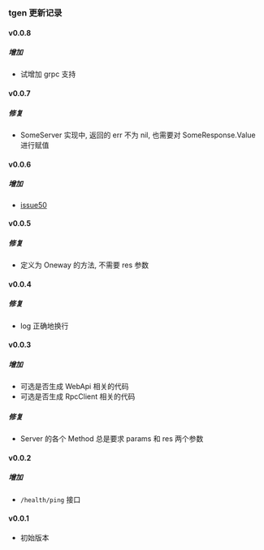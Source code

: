 ### tgen 更新记录

#### v0.0.8
##### 增加
-   试增加 grpc 支持

#### v0.0.7
##### 修复
-   SomeServer 实现中, 返回的 err 不为 nil, 也需要对 SomeResponse.Value 进行赋值

#### v0.0.6
##### 增加
-   [issue50](https://github.com/seaWind0112/tgen/issues/50)

#### v0.0.5
##### 修复
-   定义为 Oneway 的方法, 不需要 res 参数

#### v0.0.4
##### 修复
-   log 正确地换行

#### v0.0.3
##### 增加
-   可选是否生成 WebApi 相关的代码
-   可选是否生成 RpcClient 相关的代码

##### 修复
-   Server 的各个 Method 总是要求 params 和 res 两个参数

#### v0.0.2
##### 增加
-   `/health/ping` 接口

#### v0.0.1
-   初始版本
